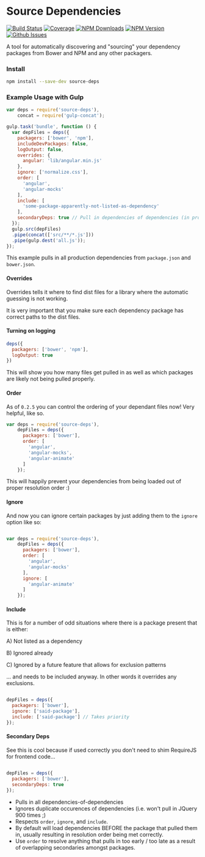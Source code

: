Source Dependencies
============
[![Build Status](http://img.shields.io/travis/petermelias/node-source-deps.svg)](https://travis-ci.org/petermelias/node-source-deps)
[![Coverage](http://img.shields.io/coveralls/petermelias/node-source-deps.svg)](https://coveralls.io/r/petermelias/node-source-deps)
[![NPM Downloads](http://img.shields.io/npm/dm/source-deps.svg)]()
[![NPM Version](http://img.shields.io/npm/v/source-deps.svg)]()
[![Github Issues](http://img.shields.io/github/issues/petermelias/node-source-deps.svg)]()

A tool for automatically discovering and "sourcing" your dependency packages from Bower and NPM and any other packagers.


### Install

```bash
npm install --save-dev source-deps
```


### Example Usage with Gulp

```javascript
var deps = require('source-deps'),
    concat = require('gulp-concat');

gulp.task('bundle', function () {
  var depFiles = deps({
    packagers: ['bower', 'npm'],
    includeDevPackages: false,
    logOutput: false,
    overrides: {
      angular: 'lib/angular.min.js'
    },
    ignore: ['normalize.css'],
    order: [
      'angular',
      'angular-mocks'
    ],
    include: [
      'some-package-apparently-not-listed-as-dependency'
    ],
    secondaryDeps: true // Pull in dependencies of dependencies (in proper order too :)
  });
  gulp.src(depFiles)
  .pipe(concat(['src/**/*.js']))
  .pipe(gulp.dest('all.js'));
});
```

This example pulls in all production dependencies from ```package.json``` and ```bower.json```.

#### Overrides

Overrides tells it where to find dist files for a library where the automatic guessing is not working.

It is very important that you make sure each dependency package has correct paths to the dist files.

#### Turning on logging
```javascript
deps({
  packagers: ['bower', 'npm'],
  logOutput: true
})
```

This will show you how many files get pulled in as well as which packages are likely not being pulled properly.

#### Order

As of `0.2.5` you can control the ordering of your dependant files now! Very helpful, like so.

```javascript
var deps = require('source-deps'),
    depFiles = deps({
      packagers: ['bower'],
      order: [
        'angular',
        'angular-mocks',
        'angular-animate'
      ]
    });
```

This will happily prevent your dependencies from being loaded out of proper resolution order :)

#### Ignore

And now you can ignore certain packages by just adding them to the `ignore` option like so:

```javascript

var deps = require('source-deps'),
    depFiles = deps({
      packagers: ['bower'],
      order: [
        'angular',
        'angular-mocks'
      ],
      ignore: [
        'angular-animate'
      ]
    });
```

#### Include

This is for a number of odd situations where there is a package present that is either:

A) Not listed as a dependency

B) Ignored already

C) Ignored by a future feature that allows for exclusion patterns

... and needs to be included anyway. In other words it overrides any exclusions.

```javascript

depFiles = deps({
  packagers: ['bower'],
  ignore: ['said-package'],
  include: ['said-package'] // Takes priority
});

```

#### Secondary Deps

See this is cool because if used correctly you don't need to shim RequireJS for frontend code...

```javascript

depFiles = deps({
  packagers: ['bower'],
  secondaryDeps: true
});
```

- Pulls in all dependencies-of-dependencies
- Ignores duplicate occurences of dependencies (i.e. won't pull in JQuery 900 times ;)
- Respects `order`, `ignore`, and `include`.
- By default will load dependencies BEFORE the package that pulled them in, usually resulting in resolution order being met correctly.
- Use `order` to resolve anything that pulls in too early / too late as a result of overlapping secondaries amongst packages.